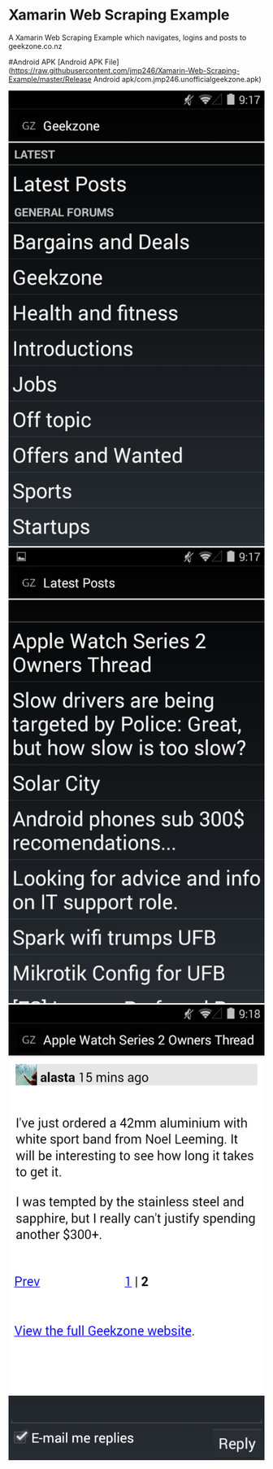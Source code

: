 Xamarin Web Scraping Example
========================

A Xamarin Web Scraping Example which navigates, logins and posts to geekzone.co.nz

#Android APK
[Android APK File](https://raw.githubusercontent.com/jmp246/Xamarin-Web-Scraping-Example/master/Release Android apk/com.jmp246.unofficialgeekzone.apk)

![First Screen](https://raw.githubusercontent.com/jmp246/Xamarin-Web-Scraping-Example/master/Screenshot_2016-09-18-21-17-10.png)
![Second Screen](https://raw.githubusercontent.com/jmp246/Xamarin-Web-Scraping-Example/master/Screenshot_2016-09-18-21-17-20.png)
![Third Screen](https://raw.githubusercontent.com/jmp246/Xamarin-Web-Scraping-Example/master/Screenshot_2016-09-18-21-18-24.png)


